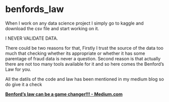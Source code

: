 # benfords_law
When I work on any data science project I simply go to kaggle and download the csv file and start working on it.

I NEVER VALIDATE DATA.

There could be two reasons for that, Firstly I trust the source of the data too much that checking whether its appropriate or whether it has some parentage of fraud data is 
never a question. Second reason is that actually there are not too many tools available for it and so here comes the Benford’s Law for you.

All the datils of the code and law has been mentioned in my medium blog so do give it a check

[**Benford’s law can be a game changer!!! - Medium.com**](https://medium.com/@harshmishraandheri/benfords-law-can-be-a-game-changer-9893e660363a "Benford's Law")
